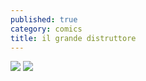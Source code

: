 ```yaml
---
published: true
category: comics
title: il grande distruttore
---
```

![]({{site.baseurl}}//Users/Pietro/Downloads/2020-09-23-il-grande-distruttore-1.png)
![]({{site.baseurl}}//Users/Pietro/Downloads/2020-09-23-il-grande-distruttore-2.png)
